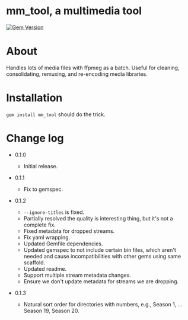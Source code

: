mm_tool, a multimedia tool
==========================
[![Gem Version](https://badge.fury.io/rb/mm_tool_.svg)](https://badge.fury.io/rb/mm_tool_)


# About

Handles lots of media files with ffpmeg as a batch. Useful for cleaning, consolidating,
remuxing, and re-encoding media libraries.

# Installation

`gem install mm_tool` should do the trick.


# Change log

- 0.1.0

  - Initial release.

- 0.1.1

  - Fix to gemspec.

- 0.1.2

  - `--ignore-titles` is fixed.
  - Partially resolved the quality is interesting thing, but it's not a complete fix.
  - Fixed metadata for dropped streams.
  - Fix yaml wrapping.
  - Updated Gemfile dependencies.
  - Updated gemspec to not include certain bin files, which aren't needed and cause incompatibilities with other gems using same scaffold.
  - Updated readme.
  - Support multiple stream metadata changes.
  - Ensure we don't update metadata for streams we are dropping.

- 0.1.3

  - Natural sort order for directories with numbers, e.g., Season 1, … Season 19, Season 20.
